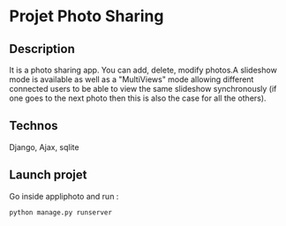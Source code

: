 # Projet Photo Sharing
## Description
It is a photo sharing app. You can add, delete, modify photos.A slideshow mode is available as well as a "MultiViews" mode allowing different connected users to be able to view the same slideshow synchronously (if one goes to the next photo then this is also the case for all the others).

## Technos
Django, Ajax, sqlite

## Launch projet
Go inside appliphoto and run :
```
python manage.py runserver
```
